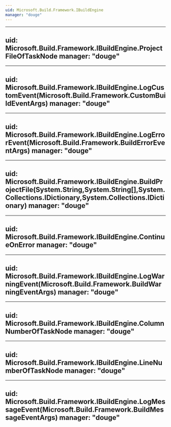 ```yaml
---
uid: Microsoft.Build.Framework.IBuildEngine
manager: "douge"
---
```


---
uid: Microsoft.Build.Framework.IBuildEngine.ProjectFileOfTaskNode
manager: "douge"
---

---
uid: Microsoft.Build.Framework.IBuildEngine.LogCustomEvent(Microsoft.Build.Framework.CustomBuildEventArgs)
manager: "douge"
---

---
uid: Microsoft.Build.Framework.IBuildEngine.LogErrorEvent(Microsoft.Build.Framework.BuildErrorEventArgs)
manager: "douge"
---

---
uid: Microsoft.Build.Framework.IBuildEngine.BuildProjectFile(System.String,System.String[],System.Collections.IDictionary,System.Collections.IDictionary)
manager: "douge"
---

---
uid: Microsoft.Build.Framework.IBuildEngine.ContinueOnError
manager: "douge"
---

---
uid: Microsoft.Build.Framework.IBuildEngine.LogWarningEvent(Microsoft.Build.Framework.BuildWarningEventArgs)
manager: "douge"
---

---
uid: Microsoft.Build.Framework.IBuildEngine.ColumnNumberOfTaskNode
manager: "douge"
---

---
uid: Microsoft.Build.Framework.IBuildEngine.LineNumberOfTaskNode
manager: "douge"
---

---
uid: Microsoft.Build.Framework.IBuildEngine.LogMessageEvent(Microsoft.Build.Framework.BuildMessageEventArgs)
manager: "douge"
---

